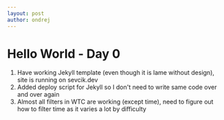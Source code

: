 ```yaml
---
layout: post
author: ondrej
---
```

# Hello World - Day 0

1. Have working Jekyll template (even though it is lame without design), site is running on sevcik.dev
2. Added deploy script for Jekyll so I don't need to write same code over and over again
3. Almost all filters in WTC are working (except time), need to figure out how to filter time as it varies a lot by difficulty